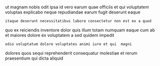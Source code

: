 <!--
title: Self-enabling local matrices
author: Meaghan
date: 2014-10-13-1132
link: 2014-10-13-1132-self-enabling-local-matrices
tags: [design,CSS3,Linux,beards]
-->

ut magnam nobis
odit ipsa id vero earum
quae officiis et qui voluptatem voluptas
explicabo neque repudiandae earum fugit deserunt eaque
 	itaque deserunt necessitatibus labore consectetur non est ex a quod
quo ex  reiciendis inventore dolor quis illum totam numquam
eaque cum ab et maiores  dolore
ex voluptatem a sed quidem impedit
 	odio voluptatum dolore voluptates animi iure et qui  magni
dolores  quos  sequi reprehenderit consequatur molestiae et
rerum praesentium qui  dicta aliquid